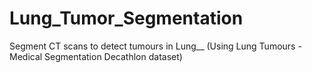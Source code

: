 # Lung_Tumor_Segmentation
Segment CT scans to detect tumours in Lung__
(Using Lung Tumours - Medical Segmentation Decathlon dataset)
